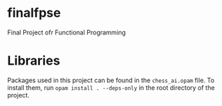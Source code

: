 # finalfpse
Final Project ofr Functional Programming

# Libraries
Packages used in this project can be found in the `chess_ai.opam` file. To install them, run `opam install . --deps-only` in the root directory of the project.
